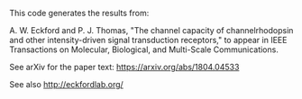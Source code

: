 This code generates the results from:

A. W. Eckford and P. J. Thomas, "The channel capacity of channelrhodopsin and other 
intensity-driven signal transduction receptors," to appear in IEEE Transactions on 
Molecular, Biological, and Multi-Scale Communications.

See arXiv for the paper text: https://arxiv.org/abs/1804.04533

See also http://eckfordlab.org/
